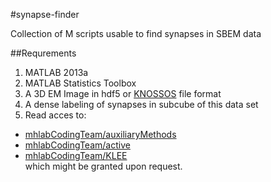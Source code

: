 #synapse-finder

Collection of M scripts usable to find synapses in SBEM data

##Requrements
1. MATLAB 2013a
2. MATLAB Statistics Toolbox
3. A 3D EM Image in hdf5 or [KNOSSOS](http://www.knossostool.org/) file format
4. A dense labeling of synapses in subcube of this data set
5. Read acces to:
  - [ mhlabCodingTeam/auxiliaryMethods](https://github.com/mhlabCodingTeam/auxiliaryMethods)  
  - [mhlabCodingTeam/active](https://github.com/mhlabCodingTeam/active) 
  - [mhlabCodingTeam/KLEE](https://github.com/mhlabCodingTeam/KLEE)  
   which might be granted upon request.
